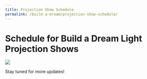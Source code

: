 ```yaml
---
title: Projection Show Schedule
permalink: /build-a-dream/projection-show-schedule/
---
```


# Schedule for Build a Dream Light Projection Shows

<a href="/build-a-dream/projection-show-schedule/"> <img src="/images/build-a-dream.jpg" /></a>
<br>

Stay tuned for more updates!
